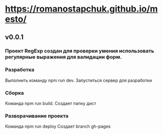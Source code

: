 # https://romanostapchuk.github.io/mesto/

## v0.0.1

### Проект RegExp создан для проверки умения использовать регулярные выражения для валидации форм.

### Разработка

Выполнить команду npm run dev. Запуститься сервер для разработки

### Сборка 

Команда npm run build. Cоздает папку дист

### Разворачивание проекта

Команда npm run deploy Создает branch gh-pages